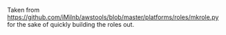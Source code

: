 Taken from https://github.com/iMilnb/awstools/blob/master/platforms/roles/mkrole.py for the sake of quickly building the roles out. 